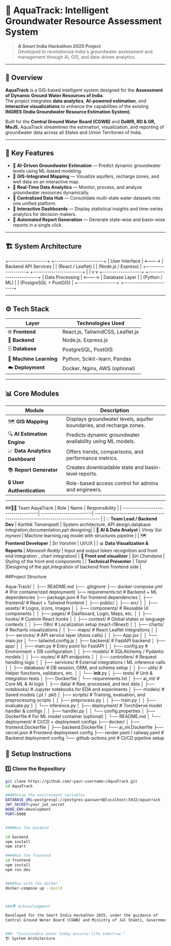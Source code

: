 # 🌊 AquaTrack: Intelligent Groundwater Resource Assessment System

> **A Smart India Hackathon 2025 Project**  
> Developed to revolutionize India's groundwater assessment and management through AI, GIS, and data-driven analytics.

---

## 🧭 Overview

**AquaTrack** is a GIS-based intelligent system designed for the **Assessment of Dynamic Ground Water Resources of India**.  
The project integrates **data analytics**, **AI-powered estimation**, and **interactive visualizations** to enhance the capabilities of the existing **INGRES (India Groundwater Resource Estimation System)**.


Built for the **Central Ground Water Board (CGWB)** and **DoWR, RD & GR, MoJS**, AquaTrack streamlines the estimation, visualization, and reporting of groundwater data across all States and Union Territories of India.

---

## 🚀 Key Features

- 🔹 **AI-Driven Groundwater Estimation** — Predict dynamic groundwater levels using ML-based modeling.
- 🔹 **GIS-Integrated Mapping** — Visualize aquifers, recharge zones, and well data on an interactive map.
- 🔹 **Real-Time Data Analytics** — Monitor, process, and analyze groundwater resources dynamically.
- 🔹 **Centralized Data Hub** — Consolidate multi-state water datasets into one unified platform.
- 🔹 **Interactive Dashboards** — Display statistical insights and time-series analytics for decision-makers.
- 🔹 **Automated Report Generation** — Generate state-wise and basin-wise reports in a single click.

---
## 🏗️ System Architecture

+-------------------+ +------------------------+
| User Interface | <----> | Backend API Services |
| (React / Leaflet) | | (Node.js / Express) |
+-------------------+ +------------------------+
| |
v v
+-------------------+ +------------------------+
| Data Processing | <----> | Database Layer |
| (Python / ML) | | (PostgreSQL + PostGIS) |
+-------------------+ +------------------------+




---

## ⚙️ Tech Stack

| Layer | Technologies Used |
|-------|--------------------|
| 🌐 **Frontend** | React.js, TailwindCSS, Leaflet.js |
| 🧠 **Backend** | Node.js, Express.js |
| 🗄️ **Database** | PostgreSQL, PostGIS |
| 🤖 **Machine Learning** | Python, Scikit-learn, Pandas |
| ☁️ **Deployment** | Docker, Nginx, AWS (optional) |

---

## 📊 Core Modules

| Module | Description |
|--------|-------------|
| 🗺️ **GIS Mapping** | Displays groundwater levels, aquifer boundaries, and recharge zones. |
| 🔍 **AI Estimation Engine** | Predicts dynamic groundwater availability using ML models. |
| 📈 **Data Analytics Dashboard** | Offers trends, comparisons, and performance metrics. |
| 📚 **Report Generator** | Creates downloadable state and basin-level reports. |
| 🔒 **User Authentication** | Role-based access control for admins and engineers. |

---

##👨‍💻 Team AquaTrack
| Role                                | Name                     | Responsibility                                                                  |
| ------------------------------------| -------------------------| -------------------------------------------------------------------------------- |
| 💡 **Team Lead / Backend Dev**      | *Karthik Tamarapalli*    | System architecture, API design,database integration,documentation,ppt designing|
| 🧠 **AI & Data Analyst**            | *Vinay Sai myneni*       | Machine learning,rag model with structures pipeline                             |
| 🗺️ **Frontend Developer**           | *Sri Varshini*           | UI/UX                                                                           |
| 📊 **Data Visualization & Reports** | *Maneesh Reddy*          | Input and output token recognition and front end integration , chart integration|
| 💬 **Front end visualizer**         | *Siri Chandana*          | Styling of the front end components                                             |
|     **Technical Presenter**         |  *Tamil*                 |Designing of the ppt,integration of backend from frontend side                   |


##Project Structure




Aqua-Track/
│
├── README.md
├── .gitignore
├── docker-compose.yml                 # (For containerized deployment)
├── requirements.txt                   # Backend + ML dependencies
├── package.json                       # For frontend dependencies
│
├── frontend/                          # React + Tailwind frontend
│   ├── public/
│   ├── src/
│   │   ├── assets/                    # Logos, icons, images
│   │   ├── components/                # Reusable UI components
│   │   ├── pages/                     # Dashboard, Login, Maps, etc.
│   │   ├── hooks/                     # Custom React hooks
│   │   ├── context/                   # Global states or language contexts
│   │   ├── i18n/                      # Localization setup (react-i18next)
│   │   ├── charts/                    # Recharts visualizations
│   │   ├── maps/                      # React Leaflet integrations
│   │   ├── services/                  # API service layer (Axios calls)
│   │   ├── App.jsx
│   │   └── main.jsx
│   └── tailwind.config.js
│
├── backend/                           # FastAPI backend
│   ├── app/
│   │   ├── main.py                    # Entry point for FastAPI
│   │   ├── config.py                  # Environment + DB configuration
│   │   ├── models/                    # SQLAlchemy / Pydantic models
│   │   ├── routes/                    # API endpoints
│   │   ├── controllers/               # Request handling logic
│   │   ├── services/                  # External integrations / ML inference calls
│   │   ├── database/                  # DB session, ORM, and schema setup
│   │   ├── utils/                     # Helper functions, validators, etc.
│   │   └── __init__.py
│   ├── tests/                         # Unit & integration tests
│   ├── Dockerfile
│   └── requirements.txt
│
├── ai_ml/                             # Core ML & AI logic
│   ├── data/                          # Raw, processed, and test data
│   ├── notebooks/                     # Jupyter notebooks for EDA and experiments
│   ├── models/                        # Saved models (.pt / .pkl)
│   ├── scripts/                       # Training, evaluation, and preprocessing scripts
│   │   ├── preprocess.py
│   │   ├── train.py
│   │   ├── evaluate.py
│   │   └── inference.py
│   ├── deployment/                    # TorchServe model handler & configs
│   │   ├── handler.py
│   │   └── config.properties
│   ├── Dockerfile                     # For ML model container (optional)
│   └── README.md
│
└── deployment/                        # CI/CD + deployment configs
    ├── docker/
    │   ├── frontend.Dockerfile
    │   ├── backend.Dockerfile
    │   └── ai_ml.Dockerfile
    ├── vercel.json                    # Frontend deployment config
    ├── render.yaml / railway.yaml     # Backend deployment config
    └── github-actions.yml             # CI/CD pipeline setup

## 🧩 Setup Instructions

### 1️⃣ Clone the Repository
```bash
git clone https://github.com/<your-username>/AquaTrack.git
cd AquaTrack

####Setup the environment variables
DATABASE_URL=postgresql://postgres:password@localhost:5432/aquatrack
JWT_SECRET=your_jwt_secret
NODE_ENV=development
PORT=5000


####Run the backend

cd backend
npm install
npm start

####Run the frontend
cd frontend
npm install
npm run dev


####Run with the docker
docker-compose up --build



###🌏 Acknowledgment

Developed for the Smart India Hackathon 2025, under the guidance of
Central Ground Water Board (CGWB) and Ministry of Jal Shakti, Government of India.


###💧 "Sustainable water today ensures life tomorrow."
🏗️ System Architecture

